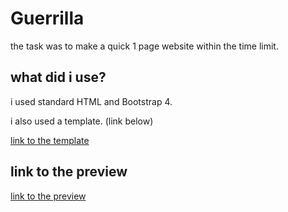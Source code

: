 # Guerrilla

the task was to make a quick 1 page website within the time limit. 

## what did i use?

i used standard HTML and Bootstrap 4.  

i also used a template.  (link below)  

[link to the template](https://startbootstrap.com/templates/heroic-features/)

## link to the preview

[link to the preview](https://aaronrockele.github.io/guerrilla/)


